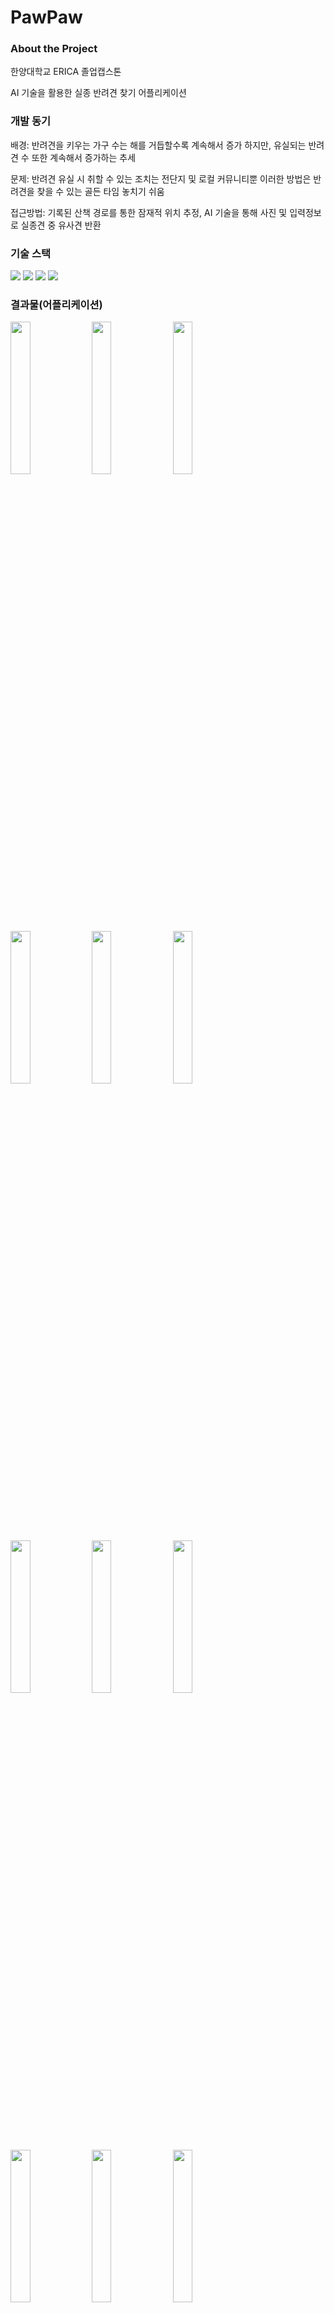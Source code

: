 # PawPaw

### About the Project
한양대학교 ERICA 졸업캡스톤

AI 기술을 활용한 실종 반려견 찾기 어플리케이션

### 개발 동기
배경: 반려견을 키우는 가구 수는 해를 거듭할수록 계속해서 증가 하지만, 유실되는 반려견 수 또한 계속해서 증가하는 추세


문제: 반려견 유실 시 취할 수 있는 조치는 전단지 및 로컬 커뮤니티뿐 이러한 방법은 반려견을 찾을 수 있는 골든 타임 놓치기 쉬움


접근방법: 기록된 산책 경로를 통한 잠재적 위치 추정, AI 기술을 통해 사진 및 입력정보로 실종견 중 유사견 반환

### 기술 스택
<img src="https://img.shields.io/badge/kotlin-7F52FF?style=for-the-badge&logo=kotlin&logoColor=white">    <img src="https://img.shields.io/badge/Android Studio-3DDC84?style=flat-square&logo=Android Studio&logoColor=white"/>  <img src="https://img.shields.io/badge/Firebase-FFCA28?style=flat-square&logo=firebase&logoColor=black"/>  <img src="https://img.shields.io/badge/Flask-000000?style=flat-square&logo=flask&logoColor=white"/>

### 결과물(어플리케이션)
<img width="25%" src="https://github.com/jiohjung98/HanyangCapston/assets/104253583/857ba7da-999d-43d6-805b-e1337caf8a25"/>   <img width="25%" src="https://github.com/jiohjung98/HanyangCapston/assets/104253583/7ee95757-d295-41f7-b02e-088a63cad7e5"/>   <img width="25%" src="https://github.com/jiohjung98/HanyangCapston/assets/104253583/00930e43-4c87-45cc-aa1b-915790362053"/>   
<img width="25%" src="https://github.com/jiohjung98/HanyangCapston/assets/104253583/d9e9eb02-f940-4f40-933b-27569d931f96"/>   <img width="25%" src="https://github.com/jiohjung98/HanyangCapston/assets/104253583/6d696767-e89a-4f1f-b9f4-8d6a27c9d06b"/>   <img width="25%" src="https://github.com/jiohjung98/HanyangCapston/assets/104253583/934d859a-f5ae-4d5b-aca2-a9d006a7b7e9"/>  <img width="25%" src="https://github.com/jiohjung98/HanyangCapston/assets/104253583/660d11a1-d4e6-4ef3-ba9c-c14e9e485b3a"/>   <img width="25%" src="https://github.com/jiohjung98/HanyangCapston/assets/104253583/64ce1f39-cabf-4310-986c-960a59dd50b6"/>   <img width="25%" src="https://github.com/jiohjung98/HanyangCapston/assets/104253583/4fdf99cf-8060-468a-ad73-d3c02c07eccd"/>   <img width="25%" src="https://github.com/jiohjung98/HanyangCapston/assets/104253583/920f46b6-708f-4179-88f2-0b68153cf437"/>   <img width="25%" src="https://github.com/jiohjung98/HanyangCapston/assets/104253583/97406ece-d145-4ec8-a69a-e2ce06b5defe"/>   <img width="25%" src="https://github.com/jiohjung98/HanyangCapston/assets/104253583/8da99ce4-6769-4eb2-afd6-38def1664c96"/>   <img width="25%" src="https://github.com/jiohjung98/HanyangCapston/assets/104253583/546e68b0-6ae2-49a8-9a70-0a65ea5b4d96"/>   <img width="25%" src="https://github.com/jiohjung98/HanyangCapston/assets/104253583/d4098783-b4c7-4f65-884f-8f27000d281b"/>   <img width="25%" src="https://github.com/jiohjung98/HanyangCapston/assets/104253583/2e177b61-06fb-4cf6-9331-cc2dbc8ff0a2"/>

### 기대효과

#### 실종 등록 시간 및 비용 절감
온라인 전단지 기능을 통한 실종된 반려견의 등록 절차 간소화 및 실시간 정보 등록을 통한 시간과 비용 절약 가능. 이는 실종된 반려견의 빠른 발견과 재결합에 기여

#### 골든타임 내 반려견 찾을 확률 증가
유사견 반환 및 예상 위치 추적 기능을 통해 분실된 반려견 더욱 정확하게 추적 가능 이는 골든타임(실종 후 초기 시간) 내에 반려견을 찾을 확률을 높여줌

#### 반려견 안전 확보
살종된 반려견을 빠르게 발견하고 재결합함으로써 반려견의 안전을 확보 길거리에서의 유기나 사고 등에 대한 위험성을 줄일 수 있음
